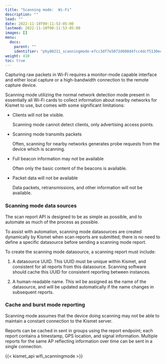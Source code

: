 ```yaml
---
title: "Scanning mode:  Wi-Fi"
description: ""
lead: ""
date: 2022-11-10T00:11:53-05:00
lastmod: 2022-11-10T00:11:53-05:00
images: []
menu:
  docs:
    parent: ""
    identifier: "phy80211_scanningmode-efcc3df7e5072d608d4fcc4dcf5130ec"
weight: 410
toc: true
---
```


Capturing raw packets in Wi-Fi requires a monitor-mode capable interface and either local capture or a high-bandwidth connection to the remote capture device.

Scanning mode utilizing the normal network detection mode present in essentially all Wi-Fi cards to collect information about nearby networks for Kismet to use, but comes with some significant limitations:

* Clients will not be visible.

    Scanning mode cannot detect clients, only advertising access points.

* Scanning mode transmits packets

    Often, scanning for nearby networks generates probe requests from the device which is scanning.

* Full beacon information may not be available

    Often only the basic content of the beacons is available.

* Packet data will not be available

    Data packets, retransmissions, and other information will not be available.

### Scanning mode data sources

The scan report API is designed to be as simple as possible, and to automate as much of the process as possible.

To assist with automation, scanning mode datasources are created dynamically by Kismet when scan reports are submitted; there is no need to define a specific datasource before sending a scanning mode report.

To create the scanning mode datasource, a scanning report must include:

1. A datasource UUID. This UUID must be unique within Kismet, and consistent for all reports from this datasource. Scanning software should cache this UUID for consistent reporting between instances.

2. A human-readable name. This wil be assigned as the name of the datasource, and will be updated automatically if the name changes in subsequent reports.

### Cache and burst mode reporting

Scanning mode assumes that the device doing scanning may not be able to maintain a constant connection to the Kismet server.

Reports can be cached in sent in groups using the report endpoint;  each report contains a timestamp, GPS location, and signal information. Multiple reports for the same AP reflecting information over time can be sent in a single connection.

{{< kismet_api wifi_scanningmode >}}
